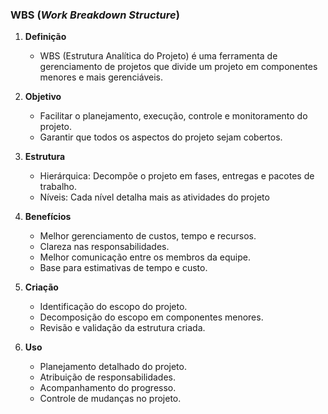 ### WBS (*Work Breakdown Structure*)

1. **Definição**

   - WBS (Estrutura Analítica do Projeto) é uma ferramenta de gerenciamento de projetos que divide um projeto em componentes menores e mais gerenciáveis.
2. **Objetivo**

   - Facilitar o planejamento, execução, controle e monitoramento do projeto.
   - Garantir que todos os aspectos do projeto sejam cobertos.
3. **Estrutura**

   - Hierárquica: Decompõe o projeto em fases, entregas e pacotes de trabalho.
   - Níveis: Cada nível detalha mais as atividades do projeto
4. **Benefícios**

   - Melhor gerenciamento de custos, tempo e recursos.
   - Clareza nas responsabilidades.
   - Melhor comunicação entre os membros da equipe.
   - Base para estimativas de tempo e custo.
5. **Criação**

   - Identificação do escopo do projeto.
   - Decomposição do escopo em componentes menores.
   - Revisão e validação da estrutura criada.
6. **Uso**

   - Planejamento detalhado do projeto.
   - Atribuição de responsabilidades.
   - Acompanhamento do progresso.
   - Controle de mudanças no projeto.
